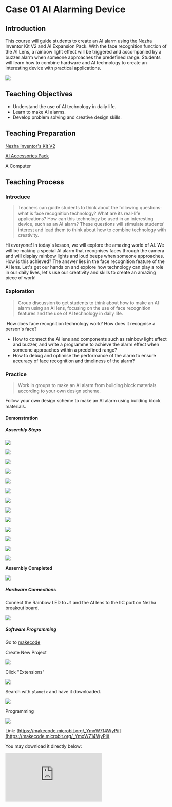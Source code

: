 ﻿---
sidebar_position: 2
---

# Case 01 AI Alarming Device


## Introduction

This course will guide students to create an AI alarm using the Nezha Inventor Kit V2 and AI Expansion Pack. With the face recognition function of the AI Lens, a rainbow light effect will be triggered and accompanied by a buzzer alarm when someone approaches the predefined range. Students will learn how to combine hardware and AI technology to create an interesting device with practical applications.


![](https://wiki-media-ef.oss-cn-hongkong.aliyuncs.com/i18n/en/docusaurus-plugin-content-docs/current/microbit/building-blocks/nezha-inventors-kit-v2/ai-accessories-pack/images/ai-accessories-pack-case-01-01.png)

## Teaching Objectives

- Understand the use of AI technology in daily life.
- Learn to make AI alarms.
- Develop problem solving and creative design skills.

## Teaching Preparation

[Nezha Inventor's Kit V2](https://www.elecfreaks.com/nezha-inventor-s-kit-v2-for-micro-bit.html)

[AI Accessories Pack](https://www.elecfreaks.com/nezha-inventor-s-kit-v2-for-micro-bit.html)

A Computer

## Teaching Process 

### Introduce 

>Teachers can guide students to think about the following questions: what is face recognition technology? What are its real-life applications? How can this technology be used in an interesting device, such as an AI alarm? These questions will stimulate students' interest and lead them to think about how to combine technology with creativity.

Hi everyone! In today's lesson, we will explore the amazing world of AI. We will be making a special AI alarm that recognises faces through the camera and will display rainbow lights and loud beeps when someone approaches. How is this achieved? The answer lies in the face recognition feature of the AI lens. Let's get our hands on and explore how technology can play a role in our daily lives, let's use our creativity and skills to create an amazing piece of work!

### Exploration

>Group discussion to get students to think about how to make an AI alarm using an AI lens, focusing on the use of face recognition features and the use of AI technology in daily life.

​        How does face recognition technology work? How does it recognise a person's face?

- How to connect the AI lens and components such as rainbow light effect and buzzer, and write a programme to achieve the alarm effect when someone approaches within a predefined range?
- How to debug and optimise the performance of the alarm to ensure accuracy of face recognition and timeliness of the alarm?

### Practice

> Work in groups to make an AI alarm from building block materials according to your own design scheme.

Follow your own design scheme to make an AI alarm using building block materials.

#### Demonstration

##### Assembly Steps

![](https://wiki-media-ef.oss-cn-hongkong.aliyuncs.com/i18n/en/docusaurus-plugin-content-docs/current/microbit/building-blocks/nezha-inventors-kit-v2/ai-accessories-pack/images/ai-accessories-pack-step-01-01.png)

![](https://wiki-media-ef.oss-cn-hongkong.aliyuncs.com/i18n/en/docusaurus-plugin-content-docs/current/microbit/building-blocks/nezha-inventors-kit-v2/ai-accessories-pack/images/ai-accessories-pack-step-01-02.png)

![](https://wiki-media-ef.oss-cn-hongkong.aliyuncs.com/i18n/en/docusaurus-plugin-content-docs/current/microbit/building-blocks/nezha-inventors-kit-v2/ai-accessories-pack/images/ai-accessories-pack-step-01-03.png)

![](https://wiki-media-ef.oss-cn-hongkong.aliyuncs.com/i18n/en/docusaurus-plugin-content-docs/current/microbit/building-blocks/nezha-inventors-kit-v2/ai-accessories-pack/images/ai-accessories-pack-step-01-04.png)

![](https://wiki-media-ef.oss-cn-hongkong.aliyuncs.com/i18n/en/docusaurus-plugin-content-docs/current/microbit/building-blocks/nezha-inventors-kit-v2/ai-accessories-pack/images/ai-accessories-pack-step-01-05.png)

![](https://wiki-media-ef.oss-cn-hongkong.aliyuncs.com/i18n/en/docusaurus-plugin-content-docs/current/microbit/building-blocks/nezha-inventors-kit-v2/ai-accessories-pack/images/ai-accessories-pack-step-01-06.png)

![](https://wiki-media-ef.oss-cn-hongkong.aliyuncs.com/i18n/en/docusaurus-plugin-content-docs/current/microbit/building-blocks/nezha-inventors-kit-v2/ai-accessories-pack/images/ai-accessories-pack-step-01-07.png)

![](https://wiki-media-ef.oss-cn-hongkong.aliyuncs.com/i18n/en/docusaurus-plugin-content-docs/current/microbit/building-blocks/nezha-inventors-kit-v2/ai-accessories-pack/images/ai-accessories-pack-step-01-08.png)

![](https://wiki-media-ef.oss-cn-hongkong.aliyuncs.com/i18n/en/docusaurus-plugin-content-docs/current/microbit/building-blocks/nezha-inventors-kit-v2/ai-accessories-pack/images/ai-accessories-pack-step-01-09.png)

![](https://wiki-media-ef.oss-cn-hongkong.aliyuncs.com/i18n/en/docusaurus-plugin-content-docs/current/microbit/building-blocks/nezha-inventors-kit-v2/ai-accessories-pack/images/ai-accessories-pack-step-01-10.png)

![](https://wiki-media-ef.oss-cn-hongkong.aliyuncs.com/i18n/en/docusaurus-plugin-content-docs/current/microbit/building-blocks/nezha-inventors-kit-v2/ai-accessories-pack/images/ai-accessories-pack-step-01-11.png)

![](https://wiki-media-ef.oss-cn-hongkong.aliyuncs.com/i18n/en/docusaurus-plugin-content-docs/current/microbit/building-blocks/nezha-inventors-kit-v2/ai-accessories-pack/images/ai-accessories-pack-step-01-12.png)

![](https://wiki-media-ef.oss-cn-hongkong.aliyuncs.com/i18n/en/docusaurus-plugin-content-docs/current/microbit/building-blocks/nezha-inventors-kit-v2/ai-accessories-pack/images/ai-accessories-pack-step-01-13.png)

**Assembly Completed**

![](https://wiki-media-ef.oss-cn-hongkong.aliyuncs.com/i18n/en/docusaurus-plugin-content-docs/current/microbit/building-blocks/nezha-inventors-kit-v2/ai-accessories-pack/images/ai-accessories-pack-case-01-01.png)

##### Hardware Connections

Connect the Rainbow LED to J1 and the AI lens to the IIC port on Nezha breakout board. 

![](https://wiki-media-ef.oss-cn-hongkong.aliyuncs.com/i18n/en/docusaurus-plugin-content-docs/current/microbit/building-blocks/nezha-inventors-kit-v2/ai-accessories-pack/images/ai-accessories-pack-case-01-02.png)

##### Software Programming

Go to [makecode](https://makecode.microbit.org/#)

Create New Project

![](https://wiki-media-ef.oss-cn-hongkong.aliyuncs.com/i18n/en/docusaurus-plugin-content-docs/current/microbit/building-blocks/nezha-inventors-kit-v2/ai-accessories-pack/images/ai-accessories-pack-case-01-03.png)

Click "Extensions"

![](https://wiki-media-ef.oss-cn-hongkong.aliyuncs.com/i18n/en/docusaurus-plugin-content-docs/current/microbit/building-blocks/nezha-inventors-kit-v2/ai-accessories-pack/images/ai-accessories-pack-case-01-04.png)

Search with `planetx` and have it downloaded. 

![](https://wiki-media-ef.oss-cn-hongkong.aliyuncs.com/i18n/en/docusaurus-plugin-content-docs/current/microbit/building-blocks/nezha-inventors-kit-v2/ai-accessories-pack/images/ai-accessories-pack-case-01-07.png)

Programming

![](https://wiki-media-ef.oss-cn-hongkong.aliyuncs.com/i18n/en/docusaurus-plugin-content-docs/current/microbit/building-blocks/nezha-inventors-kit-v2/ai-accessories-pack/images/ai-accessories-pack-case-01-08.png)


Link: [https://makecode.microbit.org/_YmxW714WyPii](https://makecode.microbit.org/_YmxW714WyPii)

You may download it directly below:

<div
    style={{
        position: 'relative',
        paddingBottom: '60%',
        overflow: 'hidden',
    }}
>
    <iframe
        src="https://makecode.microbit.org/_YmxW714WyPii"
        frameborder="0"
        sandbox="allow-popups allow-forms allow-scripts allow-same-origin"
        style={{
            position: 'absolute',
            width: '100%',
            height: '100%',
        }}
    />
</div>


### Teamwork and Display

Students are divided into small groups and work together to create and programme the case.

Students are encouraged to co-operate, communicate and share their experiences with each other.

Each group has the opportunity to present the cases they have produced to the other groups.

#### Example cases

When the AI lens detects a human face it will automatically sound an alarm and the rainbow light ring will flash.

![](https://wiki-media-ef.oss-cn-hongkong.aliyuncs.com/i18n/en/docusaurus-plugin-content-docs/current/microbit/building-blocks/nezha-inventors-kit-v2/ai-accessories-pack/images/ai-accessories-pack-case-01.gif)

### Reflection

>Group sharing allows students in each group to share their production process and insights, summarise the problems and solutions they encountered, and evaluate their strengths and weaknesses.

### Extended Knowledge

*** What is artificial intelligence? ***

Artificial Intelligence (AI) is a computer system and technology that simulates intelligent human thinking and behaviour. It aims to equip computers with human-like cognitive abilities to understand, learn, reason, solve problems and adapt to new situations. Artificial Intelligence involves a variety of technologies and methods, including:

Machine Learning : Machine learning is a key branch of AI that enables computers to learn from data and improve performance without explicit programming. Machine learning algorithms enable computers to make predictions or decisions based on pattern recognition from past data.

Deep Learning: Deep learning is a special form of machine learning that uses models called neural networks to simulate the structure and function of neurons in the human brain. Deep learning has achieved significant results in areas such as image recognition, speech recognition, and natural language processing.

NATURAL LANGUAGE PROCESSING: Natural language processing is the technology that allows computers to understand, process and generate human language. It involves areas such as text analysis, semantic understanding, and machine translation.

Computer Vision: Computer vision enables computers to understand and interpret images and videos. It is used in areas such as object detection, face recognition, and medical image analysis.

Reinforcement Learning: Reinforcement learning is a technique that allows computers to learn optimal behaviour by interacting with their environment. It has applications in areas such as autonomous driving and game strategy.

Knowledge Representation and Reasoning: These techniques enable computers to store and process complex knowledge and use logical reasoning to solve problems.

Human-Computer Interaction: Artificial Intelligence also involves improving the way people interact with computers to make them more natural and intelligent, such as voice assistants and intelligent dialogue systems.

Artificial intelligence aims to mimic many aspects of human intelligence, but not necessarily all. It has already achieved remarkable success in many areas, but still faces challenges in some areas, such as common sense reasoning, emotional understanding, and truly intelligent creativity.

*** Applications of Artificial Intelligence Technology in Life. ***

Artificial Intelligence technology has been widely used in various areas of daily life, here are some examples:

Intelligent Assistants: Virtual assistants such as Siri, Google Assistant and Alexa use speech recognition and natural language processing technologies to help people perform tasks such as setting reminders, finding information, playing music etc.

Social media: Social media platforms use AI technology to analyse users' interests and behaviour to recommend content, friends and advertisements. In addition, image recognition technology can also automatically identify people and objects in photos, making it easy for users to tag and share them.

Recommender systems: In streaming media platforms, e-commerce sites and news apps, recommender systems use AI to analyse users' historical behaviours and preferences, and recommend content they may be interested in, thus improving the user experience.

Smart Home: IoT devices combined with AI technology enable automated operation of home devices such as smart lighting, smart temperature control, and smart appliances that can be managed through mobile apps or voice control.

Medical Diagnostics: Medical image analysis uses computer vision technology to assist doctors in diagnosis, such as through scanning results to help detect diseases, such as cancer. In addition, AI can analyse large amounts of medical data to provide personalised treatment recommendations.

Self-driving: Self-driving cars use sensors and AI algorithms to sense their surroundings and make driving decisions, enabling driverless or assisted driving.
